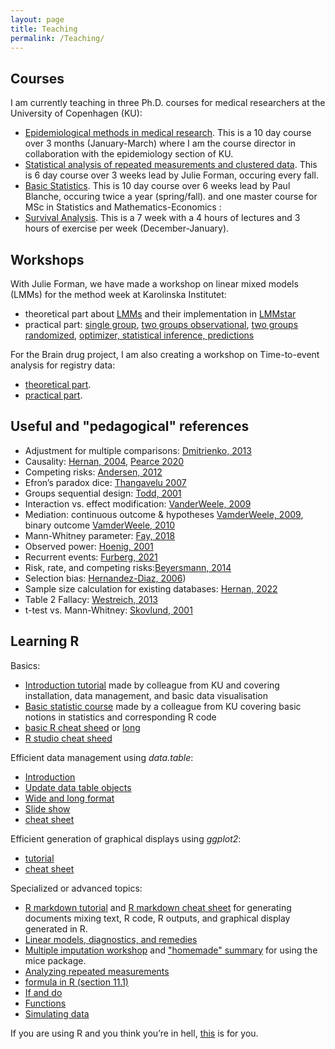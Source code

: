 ```yaml
---
layout: page
title: Teaching
permalink: /Teaching/
---
```


## Courses
I am currently teaching in three Ph.D. courses for medical researchers at the University of Copenhagen (KU):
- [Epidemiological methods in medical research](https://absalon.ku.dk/courses/58764). This is a 10 day course over 3 months (January-March) where I am the course director in collaboration with the epidemiology section of KU. 
- [Statistical analysis of repeated measurements and clustered data](https://absalon.ku.dk/courses/47665). This is 6 day course over 3 weeks lead by Julie Forman, occuring every fall.
- [Basic Statistics](http://paulblanche.com/files/BasicStat2022.html). This is 10 day course over 6 weeks lead by Paul Blanche, occuring twice a year (spring/fall).
and one master course for MSc in Statistics and Mathematics-Economics  :
- [Survival Analysis](https://kurser.ku.dk/course/nmak16019u/2023-2024). This is a 7 week with a 4 hours of lectures and 3 hours of exercise per week (December-January). 

## Workshops
With Julie Forman, we have made a workshop on linear mixed models (LMMs) for the method week at Karolinska Institutet:
- theoretical part about [LMMs](https://bozenne.github.io/doc/Teaching/2022-Workshop-LMMstar/KI2022-LMMstar-Part12.pdf) and their implementation in [LMMstar](https://bozenne.github.io/doc/Teaching/2022-Workshop-LMMstar/KI2022-LMMstar-Part3.pdf)
- practical part:  [single group](https://bozenne.github.io/doc/Teaching/2022-Workshop-LMMstar/gastricbypass.R), [two groups observational](https://bozenne.github.io/doc/Teaching/2022-Workshop-LMMstar/abeta.R), [two groups randomized](https://bozenne.github.io/doc/Teaching/2022-Workshop-LMMstar/ckd.R), [optimizer, statistical inference, predictions](https://bozenne.github.io/doc/Teaching/2022-Workshop-LMMstar/part3.R)

For the Brain drug project, I am also creating a workshop on Time-to-event analysis for registry data:
- [theoretical part](https://bozenne.github.io/doc/Teaching/2023-Workshop-Epi/prez-workshopEpi.pdf).
- [practical part](https://bozenne.github.io/doc/Teaching/2023-Workshop-Epi/exercise-workshopEpi.R).

## Useful and "pedagogical" references
- Adjustment for multiple comparisons: [Dmitrienko, 2013](https://doi.org/10.1002/sim.5990)
- Causality: [Hernan, 2004](http://dx.doi.org/10.1136/jech.2002.006361), [Pearce 2020](https://doi.org/10.1093/ije/dyz229)
- Competing risks: [Andersen, 2012](https://doi.org/10.1093/ije/dyr213)
- Efron’s paradox dice: [Thangavelu 2007](https://doi.org/10.1016/j.jspi.2006.06.005)
- Groups sequential design: [Todd, 2001](https://dx.doi.org/10.1046/j.1365-2125.2001.01382.x)
- Interaction vs. effect modification: [VanderWeele, 2009](https://doi.org/10.1097/ede.0b013e3181ba333c)
- Mediation: continuous outcome & hypotheses [VamderWeele, 2009](https://dx.doi.org/10.4310/SII.2009.v2.n4.a7), binary outcome [VamderWeele, 2010](https://doi.org/10.1093/aje/kwq332)
- Mann-Whitney parameter: [Fay, 2018](https://doi.org/10.1002/sim.7799)
- Observed power: [Hoenig, 2001](http://www.jstor.org/stable/2685525)
- Recurrent events: [Furberg, 2021](https://doi.org/10.1002/pst.2167)
- Risk, rate, and competing risks:[Beyersmann, 2014](https://doi.org/10.1007/s00134-014-3279-7)
- Selection bias: [Hernandez-Diaz, 2006](https://doi.org/10.1093/aje/kwj275))
- Sample size calculation for existing databases: [Hernan, 2022](https://doi.org/10.1016/j.jclinepi.2021.08.028)
- Table 2 Fallacy: [Westreich, 2013](https://doi.org/10.1093/aje/kws412)
- t-test vs. Mann-Whitney: [Skovlund, 2001](https://doi.org/10.1016/s0895-4356(00)00264-x)

## Learning R

Basics:
- [Introduction tutorial](http://r.sund.ku.dk/) made by colleague from KU and covering installation, data management, and basic data visualisation
- [Basic statistic course](http://paulblanche.com/files/BasicStat2020.html) made by a colleague from KU covering basic notions in statistics and corresponding R code
- [basic R cheat sheed](https://posit.co/wp-content/uploads/2022/10/base-r.pdf) or [long](https://cran.r-project.org/doc/contrib/Baggott-refcard-v2.pdf)
- [R studio  cheat sheed](https://raw.githubusercontent.com/rstudio/cheatsheets/master/rstudio-ide.pdf)

Efficient data management using *data.table*:
- [Introduction](https://rdatatable.gitlab.io/data.table/articles/datatable-intro.html)
- [Update data table objects](https://rdatatable.gitlab.io/data.table/articles/datatable-reference-semantics.html)
- [Wide and long format](https://rdatatable.gitlab.io/data.table/articles/datatable-reshape.html)
- [Slide show](https://raw.githubusercontent.com/wiki/Rdatatable/data.table/talks/MontReal2018_Arun.pdf)
- [cheat sheet](https://s3.amazonaws.com/assets.datacamp.com/img/blog/data+table+cheat+sheet.pdf)

Efficient generation of graphical displays using *ggplot2*:
- [tutorial](http://r4ds.had.co.nz/data-visualisation.html)
- [cheat sheet](https://raw.githubusercontent.com/rstudio/cheatsheets/main/data-visualization.pdf)

Specialized or advanced topics:
- [R markdown tutorial](https://rmarkdown.rstudio.com/lesson-1.html) and [R markdown cheat sheet](https://rstudio.com/wp-content/uploads/2015/03/rmarkdown-reference.pdf) for generating documents mixing text, R code, R outputs, and graphical display generated in R.
- [Linear models, diagnostics, and remedies](https://bozenne.github.io/doc/2020-09-17-linearModel/post-linearModel.pdf)
- [Multiple imputation workshop](https://amices.org/Winnipeg/) and ["homemade" summary](https://bozenne.github.io/doc/2019-10-22-multipleImputation/post-multipleImputation.pdf) for using the mice package.
- [Analyzing repeated measurements](http://publicifsv.sund.ku.dk/~jufo/courses/rm2019/gastricbypass_tutorial_R.pdf)
- [formula in R (section 11.1)](https://cran.r-project.org/doc/manuals/r-release/R-intro.pdf)
- [If and do](https://adv-r.hadley.nz/control-flow.html)
- [Functions](https://adv-r.hadley.nz/functions.html)
- [Simulating data](https://publicifsv.sund.ku.dk/~tag/download/tagteam-lava-presentation.pdf)

If you are using R and you think you’re in hell, [this](https://www.burns-stat.com/pages/Tutor/R_inferno.pdf) is for you.

